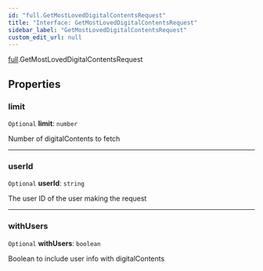 ```yaml
---
id: "full.GetMostLovedDigitalContentsRequest"
title: "Interface: GetMostLovedDigitalContentsRequest"
sidebar_label: "GetMostLovedDigitalContentsRequest"
custom_edit_url: null
---
```


[full](../namespaces/full.md).GetMostLovedDigitalContentsRequest

## Properties

### limit

 `Optional` **limit**: `number`

Number of digitalContents to fetch

___

### userId

 `Optional` **userId**: `string`

The user ID of the user making the request

___

### withUsers

 `Optional` **withUsers**: `boolean`

Boolean to include user info with digitalContents
